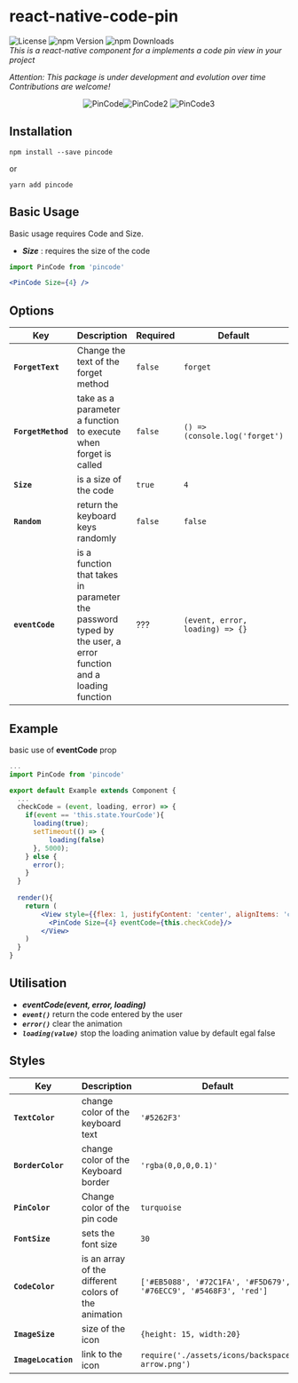 # react-native-code-pin

 ![License](https://img.shields.io/badge/license-MIT-blue.svg) ![npm Version](https://img.shields.io/npm/v/codepin.svg) ![npm Downloads](https://img.shields.io/npm/dt/codepin.svg)<br>
_This is a react-native component for a implements a code pin view in your project_<br>

_Attention: This package is under development and evolution over time_<br>
_Contributions are welcome!_<br>


<p align='center'><img src='http://image.noelshack.com/fichiers/2018/49/5/1544147090-2odf01.gif' alt='PinCode'><img src='http://image.noelshack.com/fichiers/2018/49/5/1544147084-2odf1a.gif' alt='PinCode2'>
<img src='http://image.noelshack.com/fichiers/2018/49/7/1544394791-2okh6y.gif' alt='PinCode3'></p>


## Installation

```
npm install --save pincode
```
or
```
yarn add pincode
```

## Basic Usage

Basic usage requires Code and Size.
* _**Size**_ : requires the size of the code 

```jsx
import PinCode from 'pincode'

<PinCode Size={4} />
```

## Options

| Key | Description | Required | Default | Type |
|---|---|---|---|---|
|**`ForgetText`**|Change the text of the forget method |`false`|`forget`|`string`|
|**`ForgetMethod`**|take as a parameter a function to execute when forget is called|`false`|`() => (console.log('forget')`|`func`|
|**`Size`**|is a size of the code |`true`|`4`|`number`|
|**`Random`**|return the keyboard keys randomly|`false`|`false`|`boolean`|
|**`eventCode`**|is a function that takes in parameter the password typed by the user, a error function and a loading function|???| `(event, error, loading) => {}`|`func`|

## Example

basic use of **eventCode** prop
```jsx
...
import PinCode from 'pincode'

export default Example extends Component {
  ...
  checkCode = (event, loading, error) => {
    if(event == 'this.state.YourCode'){
      loading(true);
      setTimeout(() => {
          loading(false)
      }, 5000);
    } else {
      error();
    }
  }
  
  render(){
    return (
        <View style={{flex: 1, justifyContent: 'center', alignItems: 'center'}}> 
          <PinCode Size={4} eventCode={this.checkCode}/>
        </View>
    )
  }
}
```

## Utilisation

* _**eventCode(event, error, loading)**_<br>
* _**`event()`**_ return the code entered by the user<br>
* _**`error()`**_ clear the animation<br>
* _**`loading(value)`**_ stop the loading animation value by default egal false


## Styles

| Key | Description | Default | Type |
|---|---|---|---|
|**`TextColor`**|change color of the keyboard text|`'#5262F3'`|`string`|
|**`BorderColor`**|change color of the Keyboard border|`'rgba(0,0,0,0.1)'`|`string`|
|**`PinColor`**|Change color of the pin code |`turquoise`|`string`|
|**`FontSize`**|sets the font size|`30`|`number`|
|**`CodeColor`**|is an array of the different colors of the animation|`['#EB5088', '#72C1FA', '#F5D679', '#76ECC9', '#5468F3', 'red']`|`arrayOf(string)`|
|**`ImageSize`**|size of the icon|`{height: 15, width:20}`|`object(height, width)`|
|**`ImageLocation`**|link to the icon|`require('./assets/icons/backspace-arrow.png')`|`any`|

